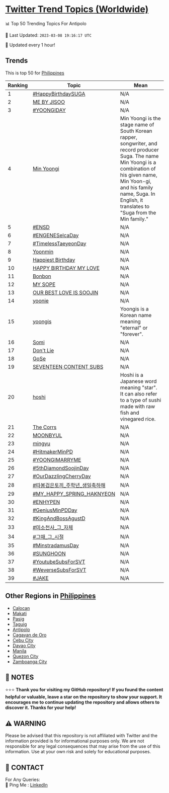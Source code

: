 [Twitter Trend Topics (Worldwide)](https://github.com/ErcinDedeoglu/Twitter-Trend-Topics)
==========


📊 Top 50 Trending Topics For Antipolo

📆 Last Updated: `2023-03-08 19:16:17 UTC`

🔧 Updated every 1 hour!


## Trends

This is top 50 for [Philippines](</Philippines>)

| Ranking | Topic | Mean |
| ------- | ------------ | ------------ |
| 1 | [#HappyBirthdaySUGA](http://twitter.com/search?q=%23HappyBirthdaySUGA) | N/A |
| 2 | [ME BY JISOO](http://twitter.com/search?q=ME+BY+JISOO) | N/A |
| 3 | [#YOONGIDAY](http://twitter.com/search?q=%23YOONGIDAY) | N/A |
| 4 | [Min Yoongi](http://twitter.com/search?q=Min+Yoongi) | Min Yoongi is the stage name of South Korean rapper, songwriter, and record producer Suga. The name Min Yoongi is a combination of his given name, Min Yoon-gi, and his family name, Suga. In English, it translates to "Suga from the Min family." |
| 5 | [#ENSD](http://twitter.com/search?q=%23ENSD) | N/A |
| 6 | [#ENGENESelcaDay](http://twitter.com/search?q=%23ENGENESelcaDay) | N/A |
| 7 | [#TimelessTaeyeonDay](http://twitter.com/search?q=%23TimelessTaeyeonDay) | N/A |
| 8 | [Yoonmin](http://twitter.com/search?q=Yoonmin) | N/A |
| 9 | [Happiest Birthday](http://twitter.com/search?q=Happiest+Birthday) | N/A |
| 10 | [HAPPY BIRTHDAY MY LOVE](http://twitter.com/search?q=HAPPY+BIRTHDAY+MY+LOVE) | N/A |
| 11 | [Bonbon](http://twitter.com/search?q=Bonbon) | N/A |
| 12 | [MY SOPE](http://twitter.com/search?q=MY+SOPE) | N/A |
| 13 | [OUR BEST LOVE IS SOOJIN](http://twitter.com/search?q=OUR+BEST+LOVE+IS+SOOJIN) | N/A |
| 14 | [yoonie](http://twitter.com/search?q=yoonie) | N/A |
| 15 | [yoongis](http://twitter.com/search?q=yoongis) | Yoongis is a Korean name meaning "eternal" or "forever". |
| 16 | [Somi](http://twitter.com/search?q=Somi) | N/A |
| 17 | [Don't Lie](http://twitter.com/search?q=Don%27t+Lie) | N/A |
| 18 | [GoSe](http://twitter.com/search?q=GoSe) | N/A |
| 19 | [SEVENTEEN CONTENT SUBS](http://twitter.com/search?q=SEVENTEEN+CONTENT+SUBS) | N/A |
| 20 | [hoshi](http://twitter.com/search?q=hoshi) | Hoshi is a Japanese word meaning "star". It can also refer to a type of sushi made with raw fish and vinegared rice. |
| 21 | [The Corrs](http://twitter.com/search?q=The+Corrs) | N/A |
| 22 | [MOONBYUL](http://twitter.com/search?q=MOONBYUL) | N/A |
| 23 | [mingyu](http://twitter.com/search?q=mingyu) | N/A |
| 24 | [#HitmakerMinPD](http://twitter.com/search?q=%23HitmakerMinPD) | N/A |
| 25 | [#YOONGIMARRYME](http://twitter.com/search?q=%23YOONGIMARRYME) | N/A |
| 26 | [#5thDiamondSoojinDay](http://twitter.com/search?q=%235thDiamondSoojinDay) | N/A |
| 27 | [#OurDazzlingCherryDay](http://twitter.com/search?q=%23OurDazzlingCherryDay) | N/A |
| 28 | [#따봉검은토끼_주학년_생일축하해](http://twitter.com/search?q=%23%eb%94%b0%eb%b4%89%ea%b2%80%ec%9d%80%ed%86%a0%eb%81%bc_%ec%a3%bc%ed%95%99%eb%85%84_%ec%83%9d%ec%9d%bc%ec%b6%95%ed%95%98%ed%95%b4) | N/A |
| 29 | [#MY_HAPPY_SPRING_HAKNYEON](http://twitter.com/search?q=%23MY_HAPPY_SPRING_HAKNYEON) | N/A |
| 30 | [#ENHYPEN](http://twitter.com/search?q=%23ENHYPEN) | N/A |
| 31 | [#GeniusMinPDDay](http://twitter.com/search?q=%23GeniusMinPDDay) | N/A |
| 32 | [#KingAndBossAgustD](http://twitter.com/search?q=%23KingAndBossAgustD) | N/A |
| 33 | [#미소천사_그_자체](http://twitter.com/search?q=%23%eb%af%b8%ec%86%8c%ec%b2%9c%ec%82%ac_%ea%b7%b8_%ec%9e%90%ec%b2%b4) | N/A |
| 34 | [#그때_그_시절](http://twitter.com/search?q=%23%ea%b7%b8%eb%95%8c_%ea%b7%b8_%ec%8b%9c%ec%a0%88) | N/A |
| 35 | [#MinstradamusDay](http://twitter.com/search?q=%23MinstradamusDay) | N/A |
| 36 | [#SUNGHOON](http://twitter.com/search?q=%23SUNGHOON) | N/A |
| 37 | [#YoutubeSubsForSVT](http://twitter.com/search?q=%23YoutubeSubsForSVT) | N/A |
| 38 | [#WeverseSubsForSVT](http://twitter.com/search?q=%23WeverseSubsForSVT) | N/A |
| 39 | [#JAKE](http://twitter.com/search?q=%23JAKE) | N/A |



## Other Regions in [Philippines](</Philippines>)

* [Calocan](</Philippines/Calocan.md>)
* [Makati](</Philippines/Makati.md>)
* [Pasig](</Philippines/Pasig.md>)
* [Taguig](</Philippines/Taguig.md>)
* [Antipolo](</Philippines/Antipolo.md>)
* [Cagayan de Oro](</Philippines/Cagayan de Oro.md>)
* [Cebu City](</Philippines/Cebu City.md>)
* [Davao City](</Philippines/Davao City.md>)
* [Manila](</Philippines/Manila.md>)
* [Quezon City](</Philippines/Quezon City.md>)
* [Zamboanga City](</Philippines/Zamboanga City.md>)



## 📝 NOTES

⭐⭐⭐ **Thank you for visiting my GitHub repository! If you found the content helpful or valuable, leave a star on the repository to show your support. It encourages me to continue updating the repository and allows others to discover it. Thanks for your help!**


## ⚠️ WARNING

Please be advised that this repository is not affiliated with Twitter and the information provided is for informational purposes only. We are not responsible for any legal consequences that may arise from the use of this information. Use at your own risk and solely for educational purposes.


## 📨 CONTACT

 For Any Queries:  
            🏓 Ping Me : [LinkedIn](https://www.linkedin.com/in/ercindedeoglu/)

